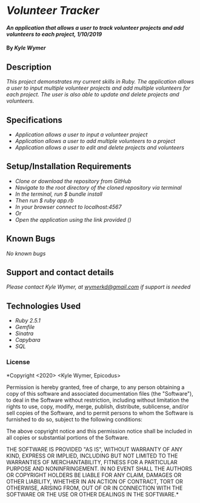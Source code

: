 # _Volunteer Tracker_

#### _An application that allows a user to track volunteer projects and add volunteers to each project, 1/10/2019_

#### By _**Kyle Wymer**_

## Description

_This project demonstrates my current skills in Ruby. The application allows a user to input multiple volunteer projects and add multiple volunteers for each project. The user is also able to update and delete projects and volunteers._


## Specifications


* _Application allows a user to input a volunteer project_
* _Application allows a user to add multiple volunteers to a project_
* _Application allows a user to edit and delete projects and volunteers_


## Setup/Installation Requirements
* _Clone or download the repository from GitHub_
* _Navigate to the root directory of the cloned repository via terminal_
* _In the terminal, run $ bundle install_
* _Then run $ ruby app.rb_
* _In your browser connect to localhost:4567_
* _Or_
* _Open the application using the link provided ()_

## Known Bugs

_No known bugs_

## Support and contact details

_Please contact Kyle Wymer, at wymerkd@gmail.com if support is needed_

## Technologies Used

* _Ruby 2.5.1_
* _Gemfile_
* _Sinatra_
* _Capybara_
* _SQL_


### License

*Copyright <2020> <Kyle Wymer, Epicodus>

Permission is hereby granted, free of charge, to any person obtaining a copy of this software and associated documentation files (the "Software"), to deal in the Software without restriction, including without limitation the rights to use, copy, modify, merge, publish, distribute, sublicense, and/or sell copies of the Software, and to permit persons to whom the Software is furnished to do so, subject to the following conditions:

The above copyright notice and this permission notice shall be included in all copies or substantial portions of the Software.

THE SOFTWARE IS PROVIDED "AS IS", WITHOUT WARRANTY OF ANY KIND, EXPRESS OR IMPLIED, INCLUDING BUT NOT LIMITED TO THE WARRANTIES OF MERCHANTABILITY, FITNESS FOR A PARTICULAR PURPOSE AND NONINFRINGEMENT. IN NO EVENT SHALL THE AUTHORS OR COPYRIGHT HOLDERS BE LIABLE FOR ANY CLAIM, DAMAGES OR OTHER LIABILITY, WHETHER IN AN ACTION OF CONTRACT, TORT OR OTHERWISE, ARISING FROM, OUT OF OR IN CONNECTION WITH THE SOFTWARE OR THE USE OR OTHER DEALINGS IN THE SOFTWARE.*
